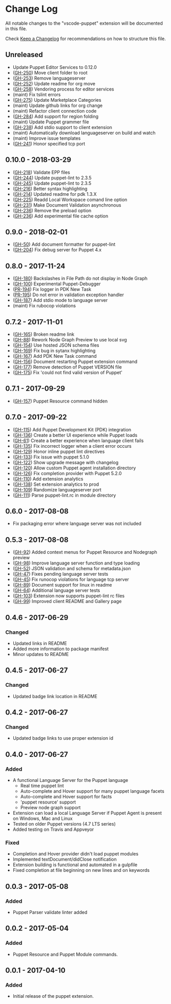 # Change Log

All notable changes to the "vscode-puppet" extension will be documented in this file.

Check [Keep a Changelog](http://keepachangelog.com/) for recommendations on how to structure this file.

## Unreleased

- Update Puppet Editor Services to 0.12.0
- ([GH-250](https://github.com/lingua-pupuli/puppet-vscode/issues/250)) Move client folder to root
- ([GH-253](https://github.com/lingua-pupuli/puppet-vscode/issues/253)) Remove languageserver
- ([GH-252](https://github.com/lingua-pupuli/puppet-vscode/issues/252)) Update readme for org move
- ([GH-258](https://github.com/lingua-pupuli/puppet-vscode/issues/258)) Vendoring process for editor services
- (maint) Fix tslint errors
- ([GH-275](https://github.com/lingua-pupuli/puppet-vscode/issues/275)) Update Marketplace Categories
- (maint) Update github links for org change
- (maint) Refactor client connection code
- ([GH-284](https://github.com/lingua-pupuli/puppet-vscode/issues/284)) Add support for region folding
- (maint) Update Puppet grammer file
- ([GH-238](https://github.com/lingua-pupuli/puppet-vscode/issues/238)) Add stdio support to client extension
- (maint) Automatically download languageserver on build and watch
- (maint) Improve issue templates
- ([GH-241](https://github.com/lingua-pupuli/puppet-vscode/issues/241)) Honor specified tcp port

## 0.10.0 - 2018-03-29

- ([GH-218](https://github.com/lingua-pupuli/puppet-vscode/issues/218)) Validate EPP files
- ([GH-244](https://github.com/lingua-pupuli/puppet-vscode/issues/244)) Update puppet-lint to 2.3.5
- ([GH-245](https://github.com/lingua-pupuli/puppet-vscode/issues/245)) Update puppet-lint to 2.3.5
- ([GH-216](https://github.com/lingua-pupuli/puppet-vscode/issues/216)) Better syntax highlighting
- ([GH-214](https://github.com/lingua-pupuli/puppet-vscode/issues/214)) Updated readme for pdk 1.3.X
- ([GH-225](https://github.com/lingua-pupuli/puppet-vscode/issues/225)) Readd Local Workspace comand line option
- ([GH-231](https://github.com/lingua-pupuli/puppet-vscode/issues/231)) Make Document Validation asynchronous
- ([GH-236](https://github.com/lingua-pupuli/puppet-vscode/issues/236)) Remove the preload option
- ([GH-236](https://github.com/lingua-pupuli/puppet-vscode/issues/236)) Add experimental file cache option

## 0.9.0 - 2018-02-01

- ([GH-50](https://github.com/lingua-pupuli/puppet-vscode/issues/50)) Add document formatter for puppet-lint
- ([GH-204](https://github.com/lingua-pupuli/puppet-vscode/issues/204)) Fix debug server for Puppet 4.x

## 0.8.0 - 2017-11-24

- ([GH-180](https://github.com/lingua-pupuli/puppet-vscode/issues/180)) Backslashes in File Path do not display in Node Graph
- ([GH-100](https://github.com/lingua-pupuli/puppet-vscode/issues/100)) Experimental Puppet-Debugger
- ([PR-194](https://github.com/lingua-pupuli/puppet-vscode/pull/194)) Fix logger in PDK New Task
- ([PR-195](https://github.com/lingua-pupuli/puppet-vscode/pull/195)) Do not error in validation exception handler
- ([GH-187](https://github.com/lingua-pupuli/puppet-vscode/issues/187)) Add stdio mode to language server
- (maint) Fix rubocop violations

## 0.7.2 - 2017-11-01

- ([GH-165](https://github.com/lingua-pupuli/puppet-vscode/issues/165)) Broken readme link
- ([GH-88](https://github.com/lingua-pupuli/puppet-vscode/issues/88))  Rework Node Graph Preview to use local svg
- ([GH-154](https://github.com/lingua-pupuli/puppet-vscode/issues/154)) Use hosted JSON schema files
- ([GH-169](https://github.com/lingua-pupuli/puppet-vscode/issues/169)) Fix bug in sytanx highlighting
- ([GH-167](https://github.com/lingua-pupuli/puppet-vscode/issues/167)) Add PDK New Task command
- ([GH-156](https://github.com/lingua-pupuli/puppet-vscode/issues/156)) Document restarting Puppet extension command
- ([GH-177](https://github.com/lingua-pupuli/puppet-vscode/issues/177)) Remove detection of Puppet VERSION file
- ([GH-175](https://github.com/lingua-pupuli/puppet-vscode/issues/175)) Fix 'could not find valid version of Puppet'

## 0.7.1 - 2017-09-29

- ([GH-157](https://github.com/lingua-pupuli/puppet-vscode/issues/157)) Puppet Resource command hidden

## 0.7.0 - 2017-09-22

- ([GH-115](https://github.com/lingua-pupuli/puppet-vscode/issues/115)) Add Puppet Development Kit (PDK) integration
- ([GH-136](https://github.com/lingua-pupuli/puppet-vscode/issues/136)) Create a better UI experience while Puppet loads
- ([GH-61](https://github.com/lingua-pupuli/puppet-vscode/issues/61))  Create a better experience when language client fails
- ([GH-135](https://github.com/lingua-pupuli/puppet-vscode/issues/135)) Fix incorrect logger when a client error occurs
- ([GH-129](https://github.com/lingua-pupuli/puppet-vscode/issues/129)) Honor inline puppet lint directives
- ([GH-133](https://github.com/lingua-pupuli/puppet-vscode/issues/133)) Fix issue with puppet 5.1.0
- ([GH-122](https://github.com/lingua-pupuli/puppet-vscode/issues/122)) Show upgrade message with changelog
- ([GH-120](https://github.com/lingua-pupuli/puppet-vscode/issues/120)) Allow custom Puppet agent installation directory
- ([GH-126](https://github.com/lingua-pupuli/puppet-vscode/issues/126)) Fix completion provider with Puppet 5.2.0
- ([GH-110](https://github.com/lingua-pupuli/puppet-vscode/issues/110)) Add extension analytics
- ([GH-138](https://github.com/lingua-pupuli/puppet-vscode/issues/138)) Set extension analytics to prod
- ([GH-109](https://github.com/lingua-pupuli/puppet-vscode/issues/109)) Randomize languageserver port
- ([GH-111](https://github.com/lingua-pupuli/puppet-vscode/issues/111)) Parse puppet-lint.rc in module directory

## 0.6.0 - 2017-08-08

- Fix packaging error where language server was not included

## 0.5.3 - 2017-08-08

- ([GH-92](https://github.com/lingua-pupuli/puppet-vscode/issues/92)) Added context menus for Puppet Resource and Nodegraph preview
- ([GH-98](https://github.com/lingua-pupuli/puppet-vscode/issues/98)) Improve language server function and type loading
- ([GH-52](https://github.com/lingua-pupuli/puppet-vscode/issues/52)) JSON validation and schema for metadata.json
- ([GH-47](https://github.com/lingua-pupuli/puppet-vscode/issues/47)) Fixes pending language server tests
- ([GH-45](https://github.com/lingua-pupuli/puppet-vscode/issues/45)) Fix runocop violations for language tcp server
- ([GH-89](https://github.com/lingua-pupuli/puppet-vscode/issues/89)) Document support for linux in readme
- ([GH-64](https://github.com/lingua-pupuli/puppet-vscode/issues/64)) Additional language server tests
- ([GH-103](https://github.com/lingua-pupuli/puppet-vscode/issues/103)) Extension now supports puppet-lint rc files
- ([GH-99](https://github.com/lingua-pupuli/puppet-vscode/issues/99)) Improved client README and Gallery page

## 0.4.6 - 2017-06-29

### Changed

- Updated links in README
- Added more information to package manifest
- Minor updates to README

## 0.4.5 - 2017-06-27

### Changed

- Updated badge link location in README

## 0.4.2 - 2017-06-27

### Changed

- Updated badge links to use proper extension id

## 0.4.0 - 2017-06-27

### Added

- A functional Language Server for the Puppet language
  - Real time puppet lint
  - Auto-complete and Hover support for many puppet language facets
  - Auto-complete and Hover support for facts
  - 'puppet resource' support
  - Preview node graph support
- Extension can load a local Language Server if Puppet Agent is present on Windows, Mac and Linux
- Tested on older Puppet versions (4.7 LTS series)
- Added testing on Travis and Appveyor

### Fixed

- Completion and Hover provider didn't load puppet modules
- Implemented textDocument/didClose notification
- Extension building is functional and automated in a gulpfile
- Fixed completion at file beginning on new lines and on keywords

## 0.0.3 - 2017-05-08

### Added

- Puppet Parser validate linter added

## 0.0.2 - 2017-05-04

### Added

- Puppet Resource and Puppet Module commands.

## 0.0.1 - 2017-04-10

### Added

- Initial release of the puppet extension.
